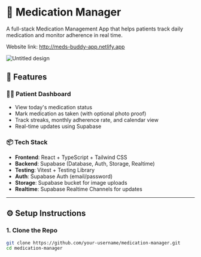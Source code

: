 # 💊 Medication Manager

A full-stack Medication Management App that helps patients track daily medication and monitor adherence in real time.

Website link: http://meds-buddy-app.netlify.app

![Untitled design](https://github.com/user-attachments/assets/08224c2e-f4e1-4812-a83c-8cac06aeae20)


## 🚀 Features




### 🧑‍⚕️ Patient Dashboard

- View today's medication status
- Mark medication as taken (with optional photo proof)
- Track streaks, monthly adherence rate, and calendar view
- Real-time updates using Supabase






### 📦 Tech Stack

- **Frontend**: React + TypeScript + Tailwind CSS
- **Backend**: Supabase (Database, Auth, Storage, Realtime)
- **Testing**: Vitest + Testing Library
- **Auth**: Supabase Auth (email/password)
- **Storage**: Supabase bucket for image uploads
- **Realtime**: Supabase Realtime Channels for updates

---

## ⚙️ Setup Instructions

### 1. Clone the Repo

```bash
git clone https://github.com/your-username/medication-manager.git
cd medication-manager
```
